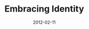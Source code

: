 ---
layout: message
category: message
series: "A Place at the Table"
title: "Embracing Identity"
date: 2012-02-11
audio-description: "Chuck Mingo talks about how we view our identity&#58; as an abandoned orphan or treasured child of God."
audio: "http://www.crossroads.net/players/media/hq/placeatthetable_01.mp3"
audio-title: "Embracing Identity"
audio-duration: "42:42"
program-description: "A Place at the Table&#58; Week 1 Program"
program: "http://www.crossroads.net/players/media/hq/02_11-12_12Program.pdf"
program-title: "Embracing Identity"
video-description: "Chuck Mingo talks about how we view our identity&#58; as an abandoned orphan or treasured child of God."
video-title: "Embracing Identity"
video: "https://s3.amazonaws.com/crossroadsvideomessages/placeatthetable_01.mp4"
video-poster: "https://www.crossroads.net/uploadedfiles/placeattable_01_still.jpg"
---
